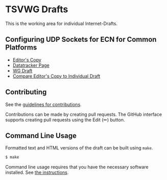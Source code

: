 # TSVWG Drafts

This is the working area for individual Internet-Drafts.

## Configuring UDP Sockets for ECN for Common Platforms

* [Editor's Copy](https://tsvwg.github.io/udp-ecn/#go.draft-ietf-tsvwg-udp-ecn.html)
* [Datatracker Page](https://datatracker.ietf.org/doc/draft-ietf-tsvwg-udp-ecn)
* [WG Draft](https://datatracker.ietf.org/doc/html/draft-ietf-tsvwg-udp-ecn)
* [Compare Editor's Copy to Individual Draft](https://tsvwg.github.io/udp-ecn/#go.draft-ietf-tsvwg-udp-ecn.diff)

## Contributing

See the
[guidelines for contributions](https://github.com/tsvwg/udp-ecn/blob/main/CONTRIBUTING.md).

Contributions can be made by creating pull requests.
The GitHub interface supports creating pull requests using the Edit (✏) button.


## Command Line Usage

Formatted text and HTML versions of the draft can be built using `make`.

```sh
$ make
```

Command line usage requires that you have the necessary software installed.  See
[the instructions](https://github.com/martinthomson/i-d-template/blob/main/doc/SETUP.md).

